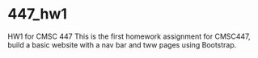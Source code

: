 # 447_hw1
HW1 for CMSC 447
This is the first homework assignment for CMSC447, build a basic website with a nav bar and tww pages using Bootstrap. 
